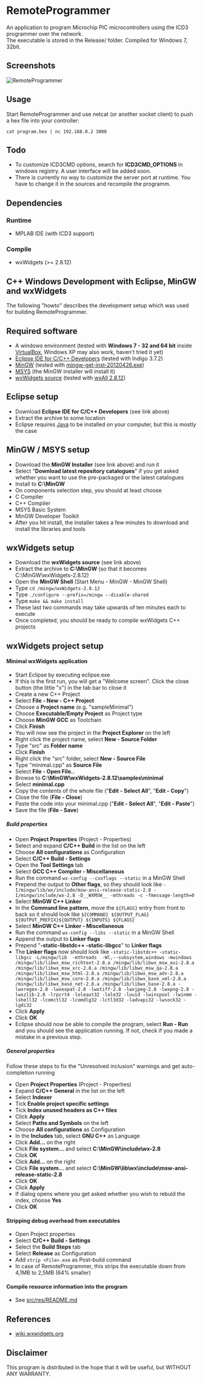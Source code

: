 ﻿RemoteProgrammer
================

An application to program Microchip PIC microcontrollers using the ICD3 programmer over the network.  
The executable is stored in the Release/ folder. Compiled for Windows 7, 32bit.

Screenshots
-----------
![RemoteProgrammer](RemoteProgrammer/raw/master/screenshots/1.png "RemoteProgrammer")

Usage
-----
Start RemoteProgrammer and use netcat (or another socket client) to push a hex file into your controller:

    cat program.hex | nc 192.168.0.2 3000

Todo
----
* To customize ICD3CMD options, search for **ICD3CMD_OPTIONS** in windows registry. A user interface will be added soon.
* There is currently no way to customize the server port at runtime. You have to change it in the sources and recompile the programm.

Dependencies
------------

### Runtime
* MPLAB IDE (with ICD3 support)

### Compile
* wxWidgets (>= 2.8.12)


C++ Windows Development with Eclipse, MinGW and wxWidgets
---------------------------------------------------------

The following "howto" describes the development setup which was used for building RemoteProgrammer.

## Required software
* A windows environment (tested with **Windows 7 - 32 and 64 bit** inside [VirtualBox](https://www.virtualbox.org/), Windows XP may also work, haven't tried it yet)
* [Eclipse IDE for C/C++ Developers](http://eclipse.org/downloads/) (tested with Indigo 3.7.2)
* [MinGW](http://www.mingw.org/wiki/MinGW) (tested with [mingw-get-inst-20120426.exe](http://sourceforge.net/projects/mingw/files/Installer/mingw-get-inst/mingw-get-inst-20120426/))
* [MSYS](http://www.mingw.org/wiki/MSYS) (the MinGW installer will install it)
* [wxWidgets source](http://www.wxwidgets.org/downloads/) (tested with [wxAll 2.8.12](http://prdownloads.sourceforge.net/wxwindows/wxWidgets-2.8.12.zip))

## Eclipse setup
* Download **Eclipse IDE for C/C++ Developers** (see link above)
* Extract the archive to some location
* Eclipse requires [Java](www.java.com/download/) to be installed on your computer, but this is mostly the case

## MinGW / MSYS setup
* Download the **MinGW Installer** (see link above) and run it
* Select "**Download latest repository catalogues**" if you get asked whether you want to use the pre-packaged or the latest catalogues
* Install to **C:\MinGW**
* On components selection step, you should at least choose
 * C Compiler
 * C++ Compiler
 * MSYS Basic System
 * MinGW Developer Toolkit
* After you hit install, the installer takes a few minutes to download and install the libraries and tools

## wxWidgets setup
* Download the **wxWidgets source** (see link above)
* Extract the archive to **C:\MinGW** (so that it becomes C:\MinGW\wxWidgets-2.8.12)
* Open the **MinGW Shell** (Start Menu - MinGW - MinGW Shell)
* Type `cd /mingw/wxWidgets-2.8.12`
* Type `./configure --prefix=/mingw --disable-shared`
* Type `make && make install`
* These last two commands may take upwards of ten minutes each to execute
* Once completed, you should be ready to compile wxWidgets C++ projects

## wxWidgets project setup
#### Minimal wxWidgets application
* Start Eclipse by executing eclipse.exe
* If this is the first run, you will get a "Welcome screen". Click the close button (the little "x") in the tab bar to close it
* Create a new C++ Project 
 * Select **File - New - C++ Project**
 * Choose a **Project name** (e.g. "sampleMinimal")
 * Choose **Executable/Empty Project** as Project type
 * Choose **MinGW GCC** as Toolchain
 * Click **Finish**
* You will now see the project in the **Project Explorer** on the left
 * Right click the project name, select **New - Source Folder**
 * Type "src" as **Folder name**
 * Click **Finish**
* Right click the "src" folder, select **New - Source File**
 * Type "minimal.cpp" as **Source File**
* Select **File - Open File..**
 * Browse to **C:\MinGW\wxWidgets-2.8.12\samples\minimal**
 * Select **minimal.cpp**
 * Copy the contents of the whole file ("**Edit - Select All**", "**Edit - Copy**")
 * Close the file (**File - Close**)
* Paste the code into your minimal.cpp ("**Edit - Select All**", "**Edit - Paste**")
* Save the file (**File - Save**)

##### Build properties
* Open **Project Properties** (Project - Properties)
* Select and expand **C/C++ Build** in the list on the left
* Choose **All configurations** as Configuration
* Select **C/C++ Build - Settings**
* Open the **Tool Settings** tab
* Select **GCC C++ Compiler - Miscellaneous**
 * Run the command `wx-config --cxxflags --static` in a MinGW Shell
 * Prepend the output to **Other flags**, so they should look like `-I/mingw/lib/wx/include/msw-ansi-release-static-2.8 -I/mingw/include/wx-2.8 -D__WXMSW__ -mthreads -c -fmessage-length=0`
* Select **MinGW C++ Linker**
 * In the **Command line pattern**, move the `${FLAGS}` entry from front to back so it should look like `${COMMAND} ${OUTPUT_FLAG} ${OUTPUT_PREFIX}${OUTPUT} ${INPUTS} ${FLAGS}`
* Select **MinGW C++ Linker - Miscellaneous**
 * Run the command `wx-config --libs --static` in a MinGW Shell
 * Append the output to **Linker flags**
 * Prepend "**-static-libstdc++ -static-libgcc**" to **Linker flags**
 * The **Linker flags** now should look like `-static-libstdc++ -static-libgcc -L/mingw/lib  -mthreads  -Wl,--subsystem,windows -mwindows /mingw/lib/libwx_msw_richtext-2.8.a /mingw/lib/libwx_msw_aui-2.8.a /mingw/lib/libwx_msw_xrc-2.8.a /mingw/lib/libwx_msw_qa-2.8.a /mingw/lib/libwx_msw_html-2.8.a /mingw/lib/libwx_msw_adv-2.8.a /mingw/lib/libwx_msw_core-2.8.a /mingw/lib/libwx_base_xml-2.8.a /mingw/lib/libwx_base_net-2.8.a /mingw/lib/libwx_base-2.8.a -lwxregex-2.8 -lwxexpat-2.8 -lwxtiff-2.8 -lwxjpeg-2.8 -lwxpng-2.8 -lwxzlib-2.8 -lrpcrt4 -loleaut32 -lole32 -luuid -lwinspool -lwinmm -lshell32 -lcomctl32 -lcomdlg32 -lctl3d32 -ladvapi32 -lwsock32 -lgdi32`
 * Click **Apply**
* Click **OK**
* Eclipse should now be able to compile the program, select **Run - Run** and you should see the application running. If not, check if you made a mistake in a previous step.

##### General properties
Follow these steps to fix the "Unresolved inclusion" warnings and get auto-completion running
* Open **Project Properties** (Project - Properties)
* Expand **C/C++ General** in the list on the left
* Select **Indexer**
 * Tick **Enable project specific settings**
 * Tick **Index unused headers as C++ files**
 * Click **Apply**
* Select **Paths and Symbols** on the left
 * Choose **All configurations** as Configuration
 * In the **Includes** tab, select **GNU C++** as Language
 * Click **Add...** on the right
  * Click **File system...** and select **C:\MinGW\include\wx-2.8**
  * Click **OK**
 * Click **Add...** on the right
  * Click **File system...** and select **C:\MinGW\lib\wx\include\msw-ansi-release-static-2.8**
  * Click **OK**
* Click **Apply**
 * If dialog opens where you get asked whether you wish to rebuld the index, choose **Yes**
* Click **OK**

#### Stripping debug overhead from executables
* Open Project properties
* Select **C/C++ Build - Settings**
* Select the **Build Steps** tab
 * Select **Release** as Configuration
 * Add `strip <File>.exe` as Post-build command
* In case of RemoteProgrammer, this strips the executable down from 4,1MB to 2,5MB (64% smaller)

#### Compile resource information into the program
* See [src/res/README.md](RemoteProgrammer/raw/master/src/res/README.md)

## References
* [wiki.wxwidgets.org](http://wiki.wxwidgets.org)

Disclaimer
----------

This program is distributed in the hope that it will be useful, but WITHOUT ANY WARRANTY.